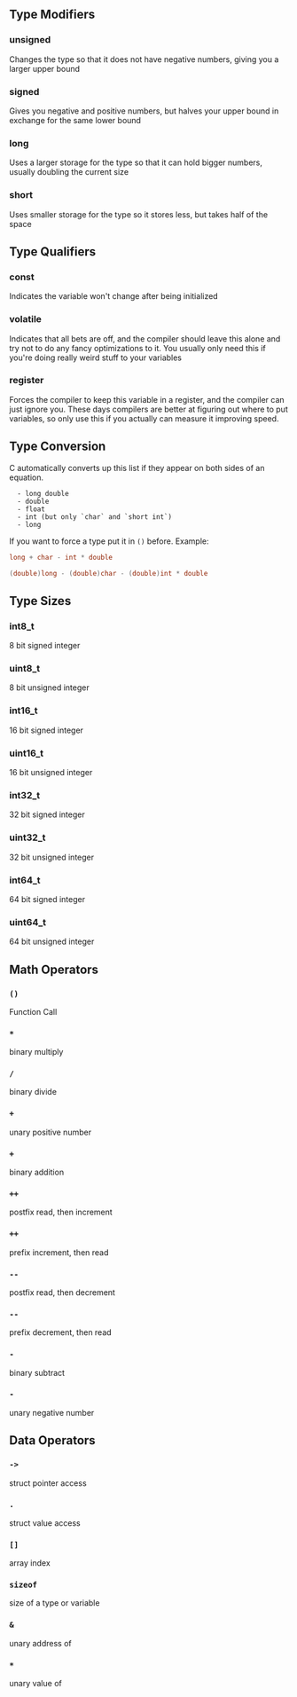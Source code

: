## Type Modifiers
### unsigned
Changes the type so that it does not have negative numbers, giving
you a larger upper bound

### signed
Gives you negative and positive numbers, but halves your upper bound
in exchange for the same lower bound

### long
Uses a larger storage for the type so that it can hold bigger
numbers, usually doubling the current size

### short
Uses smaller storage for the type so it stores less, but takes
half of the space

## Type Qualifiers
### const
Indicates the variable won't change after being initialized

### volatile
Indicates that all bets are off, and the compiler should leave
this alone and try not to do any fancy optimizations to it.
You usually only need this if you're doing really weird stuff
to your variables

### register
Forces the compiler to keep this variable in a register, and
the compiler can just ignore you. These days compilers are
better at figuring out where to put variables, so only use
this if you actually can measure it improving speed.

## Type Conversion 
C automatically converts up this list if they appear on both
sides of an equation. 
```
  - long double
  - double
  - float
  - int (but only `char` and `short int`)
  - long
```

If you want to force a type put it in `()` before.
Example:
```C
long + char - int * double

(double)long - (double)char - (double)int * double
```

## Type Sizes

### int8_t
8 bit signed integer

### uint8_t
8 bit unsigned integer

### int16_t
16 bit signed integer

### uint16_t
16 bit unsigned integer

### int32_t
32 bit signed integer

### uint32_t
32 bit unsigned integer

### int64_t
64 bit signed integer

### uint64_t
64 bit unsigned integer

## Math Operators

### `()`
Function Call

### `*`
binary multiply

### `/`
binary divide

### `+`
unary positive number

### `+`
binary addition

### `++`
postfix read, then increment

### `++`
prefix increment, then read

### `--`
postfix read, then decrement

### `--`
prefix decrement, then read

### `-`
binary subtract

### `-`
unary negative number

## Data Operators

### `->`
struct pointer access

### `.`
struct value access

### `[]`
array index

### `sizeof`
size of a type or variable

### `&`
unary address of

### `*`
unary value of
